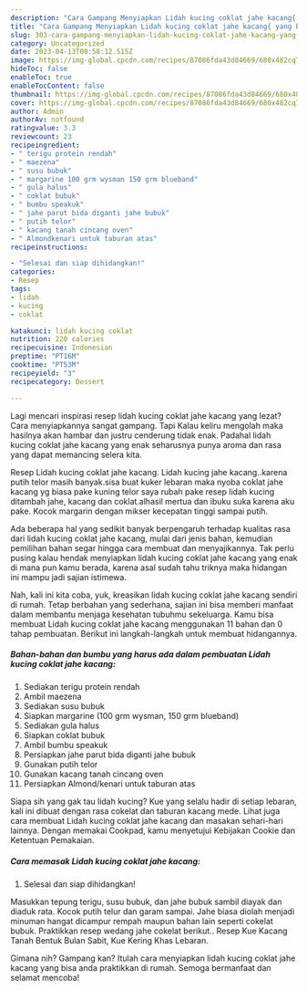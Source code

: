 ```yaml
---
description: "Cara Gampang Menyiapkan Lidah kucing coklat jahe kacang{ yang Enak Banget,  Menu Buat lebaran"
title: "Cara Gampang Menyiapkan Lidah kucing coklat jahe kacang{ yang Enak Banget,  Menu Buat lebaran"
slug: 303-cara-gampang-menyiapkan-lidah-kucing-coklat-jahe-kacang-yang-enak-banget-menu-buat-lebaran
category: Uncategorized
date: 2023-04-13T00:58:12.515Z
image: https://img-global.cpcdn.com/recipes/87086fda43d84669/680x482cq70/lidah-kucing-coklat-jahe-kacang-foto-resep-utama.jpg
hideToc: false
enableToc: true
enableTocContent: false
thumbnail: https://img-global.cpcdn.com/recipes/87086fda43d84669/680x482cq70/lidah-kucing-coklat-jahe-kacang-foto-resep-utama.jpg
cover: https://img-global.cpcdn.com/recipes/87086fda43d84669/680x482cq70/lidah-kucing-coklat-jahe-kacang-foto-resep-utama.jpg
author: Admin
authorAv: notfound
ratingvalue: 3.3
reviewcount: 23
recipeingredient:
- " terigu protein rendah"
- " maezena"
- " susu bubuk"
- " margarine 100 grm wysman 150 grm blueband"
- " gula halus"
- " coklat bubuk"
- " bumbu speakuk"
- " jahe parut bida diganti jahe bubuk"
- " putih telor"
- " kacang tanah cincang oven"
- " Almondkenari untuk taburan atas"
recipeinstructions:

- "Selesai dan siap dihidangkan!"
categories:
- Resep
tags:
- lidah
- kucing
- coklat

katakunci: lidah kucing coklat 
nutrition: 220 calories
recipecuisine: Indonesian
preptime: "PT16M"
cooktime: "PT53M"
recipeyield: "3"
recipecategory: Dessert

---
```



Lagi mencari inspirasi resep lidah kucing coklat jahe kacang yang lezat? Cara menyiapkannya sangat gampang. Tapi Kalau keliru mengolah maka hasilnya akan hambar dan justru cenderung tidak enak. Padahal lidah kucing coklat jahe kacang yang enak seharusnya punya aroma dan rasa yang dapat memancing selera kita.


Resep Lidah kucing coklat jahe kacang. Lidah kucing jahe kacang..karena putih telor masih banyak.sisa buat kuker lebaran maka nyoba coklat jahe kacang yg biasa pake kuning telor saya rubah pake resep lidah kucing ditambah jahe, kacang dan coklat.alhasil mertua dan ibuku suka karena aku pake. Kocok margarin dengan mikser kecepatan tinggi sampai putih.

Ada beberapa hal yang sedikit banyak berpengaruh terhadap kualitas rasa dari lidah kucing coklat jahe kacang, mulai dari jenis bahan, kemudian pemilihan bahan segar hingga cara membuat dan menyajikannya. Tak perlu pusing kalau hendak menyiapkan lidah kucing coklat jahe kacang yang enak di mana pun kamu berada, karena asal sudah tahu triknya maka hidangan ini mampu jadi sajian istimewa.


Nah, kali ini kita coba, yuk, kreasikan lidah kucing coklat jahe kacang sendiri di rumah. Tetap berbahan yang sederhana, sajian ini bisa memberi manfaat dalam membantu menjaga kesehatan tubuhmu sekeluarga. Kamu bisa membuat Lidah kucing coklat jahe kacang menggunakan 11 bahan dan 0 tahap pembuatan. Berikut ini langkah-langkah untuk membuat hidangannya.

<!--inarticleads1-->

##### Bahan-bahan dan bumbu yang harus ada dalam pembuatan Lidah kucing coklat jahe kacang:

1. Sediakan  terigu protein rendah
1. Ambil  maezena
1. Sediakan  susu bubuk
1. Siapkan  margarine (100 grm wysman, 150 grm blueband)
1. Sediakan  gula halus
1. Siapkan  coklat bubuk
1. Ambil  bumbu speakuk
1. Persiapkan  jahe parut bida diganti jahe bubuk
1. Gunakan  putih telor
1. Gunakan  kacang tanah cincang oven
1. Persiapkan  Almond/kenari untuk taburan atas


Siapa sih yang gak tau lidah kucing? Kue yang selalu hadir di setiap lebaran, kali ini dibuat dengan rasa cokelat dan taburan kacang mede. Lihat juga cara membuat Lidah kucing coklat jahe kacang dan masakan sehari-hari lainnya. Dengan memakai Cookpad, kamu menyetujui Kebijakan Cookie dan Ketentuan Pemakaian. 

<!--inarticleads2-->

##### Cara memasak Lidah kucing coklat jahe kacang:


1. Selesai dan siap dihidangkan!

Masukkan tepung terigu, susu bubuk, dan jahe bubuk sambil diayak dan diaduk rata. Kocok putih telur dan garam sampai. Jahe biasa diolah menjadi minuman hangat dicampur rempah maupun bahan lain seperti cokelat bubuk. Praktikkan resep wedang jahe cokelat berikut.. Resep Kue Kacang Tanah Bentuk Bulan Sabit, Kue Kering Khas Lebaran. 

Gimana nih? Gampang kan? Itulah cara menyiapkan lidah kucing coklat jahe kacang yang bisa anda praktikkan di rumah. Semoga bermanfaat dan selamat mencoba!
